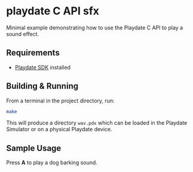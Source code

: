 # playdate C API sfx

Minimal example demonstrating how to use the Playdate C API to play a sound effect.

## Requirements

- [Playdate SDK](https://play.date/dev/) installed

## Building & Running

From a terminal in the project directory, run:

```bash
make
```

This will produce a directory `wav.pdx` which can be loaded in the Playdate Simulator or on a physical Playdate device.

## Sample Usage

Press **A** to play a dog barking sound.
